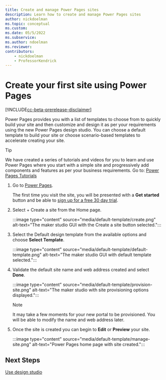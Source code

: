 ```yaml
---
title: Create and manage Power Pages sites
description: Learn how to create and manage Power Pages sites
author: nickdoelman
ms.topic: conceptual
ms.custom: 
ms.date: 05/5/2022
ms.subservice:
ms.author: ndoelman
ms.reviewer:
contributors:
    - nickdoelman
    - ProfessorKendrick
---
```


# Create your first site using Power Pages

[!INCLUDE[cc-beta-prerelease-disclaimer](../includes/cc-beta-prerelease-disclaimer.md)]

Power Pages provides you with a list of templates to choose from to quickly build your site and then customize and design it as per your requirements using the new Power Pages design studio. You can choose a default template to build your site or choose scenario-based templates to accelerate creating your site.

> [!TIP]
> We have created a series of tutorials and videos for you to learn and use Power Pages where you start with a simple site and progressively add components and features as per your business requirements. Go to: [Power Pages Tutorials](tutorial-overview.md)

1. Go to [Power Pages](https://make.powerpages.microsoft.com/).

    The first time you visit the site, you will be presented with a **Get started** button and be able to [sign up for a free 30 day trial](trial-signup.md). 

1. Select + Create a site from the Home page.

    :::image type="content" source="media/default-template/create.png" alt-text="The maker studio GUI with the Create a site button selected.":::

1. Select the Default design template from the available options and choose **Select Template**.

    :::image type="content" source="media/default-template/default-template.png" alt-text="The maker studio GUI with default template selected.":::

1. Validate the default site name and web address created and select **Done**.

    :::image type="content" source="media/default-template/provision-site.png" alt-text="The maker studio with site provisioning options displayed.":::

    > [!NOTE]
    > It may take a few moments for your new portal to be provisioned. You will be able to modify the name and web address later.

1. Once the site is created you can begin to **Edit** or **Preview** your site.

    :::image type="content" source="media/default-template/manage-site.png" alt-text="Power Pages home page with site created.":::

## Next Steps

[Use design studio](use-design-studio.md)<br>

